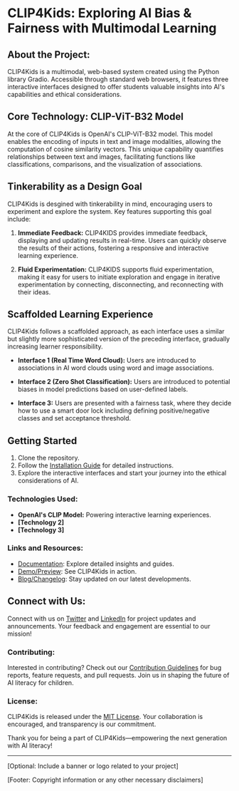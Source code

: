 # CLIP4Kids: Exploring AI Bias & Fairness with Multimodal Learning

## About the Project:

CLIP4Kids is a multimodal, web-based system created using the Python library Gradio. Accessible through standard web browsers, it features three interactive interfaces designed to offer students valuable insights into AI's capabilities and ethical considerations.

## Core Technology: CLIP-ViT-B32 Model

At the core of CLIP4Kids is OpenAI's CLIP-ViT-B32 model. This model enables the encoding of inputs in text and image modalities, allowing the computation of cosine similarity vectors. This unique capability quantifies relationships between text and images, facilitating functions like classifications, comparisons, and the visualization of associations.

## Tinkerability as a Design Goal

CLIP4Kids is desgined with tinkerability in mind, encouraging users to experiment and explore the system. Key features supporting this goal include:

1. **Immediate Feedback:** CLIP4KIDS provides immediate feedback, displaying and updating results in real-time. Users can quickly observe the results of their actions, fostering a responsive and interactive learning experience. 
  
2. **Fluid Experimentation:** CLIP4KIDS supports fluid experimentation, making it easy for users to initiate exploration and engage in iterative experimentation by connecting, disconnecting, and reconnecting with their ideas. 

## Scaffolded Learning Experience

CLIP4Kids follows a scaffolded approach, as each interface uses a similar but slightly more sophisticated version of the preceding interface, gradually increasing learner responsibility.

- **Interface 1 (Real Time Word Cloud):** Users are introduced to associations in AI  word clouds using word and image associations. 
  
- **Interface 2 (Zero Shot Classification):** Users are introduced to potential biases in model predictions based on user-defined labels. 
  
- **Interface 3:** Users are presented with a fairness task, where they decide how to use a smart door lock including defining positive/negative classes and set acceptance threshold.

## Getting Started

1. Clone the repository.
2. Follow the [Installation Guide](#link-to-installation) for detailed instructions.
3. Explore the interactive interfaces and start your journey into the ethical considerations of AI.


### Technologies Used:

- **OpenAI's CLIP Model:** Powering interactive learning experiences.
- **[Technology 2]**
- **[Technology 3]**

### Links and Resources:

- [Documentation](#link-to-documentation): Explore detailed insights and guides.
- [Demo/Preview](#link-to-demo): See CLIP4Kids in action.
- [Blog/Changelog](#link-to-blog): Stay updated on our latest developments.

## Connect with Us:

Connect with us on [Twitter](#link-to-twitter) and [LinkedIn](#link-to-linkedin) for project updates and announcements. Your feedback and engagement are essential to our mission!

### Contributing:

Interested in contributing? Check out our [Contribution Guidelines](#link-to-contribution) for bug reports, feature requests, and pull requests. Join us in shaping the future of AI literacy for children.

### License:

CLIP4Kids is released under the [MIT License](#link-to-license). Your collaboration is encouraged, and transparency is our commitment.

Thank you for being a part of CLIP4Kids—empowering the next generation with AI literacy!


---

[Optional: Include a banner or logo related to your project]

[Footer: Copyright information or any other necessary disclaimers]


